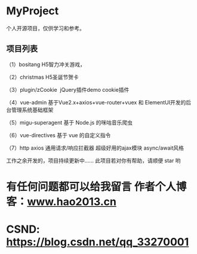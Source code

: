 # MyProject
个人开源项目，仅供学习和参考。

## 项目列表
（1）bositang H5智力冲关游戏，

（2）christmas H5圣诞节贺卡

（3）plugin/zCookie  jQuery插件demo cookie插件

（4）vue-admin 基于Vue2.x+axios+vue-router+vuex 和 ElementUI开发的后台管理系统基础框架 

（5）migu-superagent 基于 Node.js 的咪咕音乐爬虫
	
（6）vue-directives 基于 vue 的自定义指令

（7）http axios 通用请求/响应拦截器 超级好用的ajax模块 async/await风格

工作之余开发的，项目持续更新中...... 此项目若对你有帮助，请顺便 star 哟

# 有任何问题都可以给我留言 作者个人博客：www.hao2013.cn
# CSND: https://blog.csdn.net/qq_33270001

